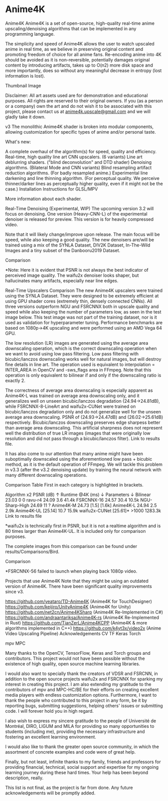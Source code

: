 # Anime4K
Anime4K
Anime4K is a set of open-source, high-quality real-time anime upscaling/denoising algorithms that can be implemented in any programming language.

The simplicity and speed of Anime4K allows the user to watch upscaled anime in real time, as we believe in preserving original content and promoting freedom of choice for all anime fans. Re-encoding anime into 4K should be avoided as it is non-reversible, potentially damages original content by introducing artifacts, takes up to O(n2) more disk space and more importantly, does so without any meaningful decrease in entropy (lost information is lost).

Thumbnail Image

Disclaimer: All art assets used are for demonstration and educational purposes. All rights are reserved to their original owners. If you (as a person or a company) own the art and do not wish it to be associated with this project, please contact us at anime4k.upscale@gmail.com and we will gladly take it down.

v3
The monolithic Anime4K shader is broken into modular components, allowing customization for specific types of anime and/or personal taste.

What's new:

A complete overhaul of the algorithm(s) for speed, quality and efficiency.
Real-time, high quality line art CNN upscalers. (6 variants)
Line art deblurring shaders. ("blind deconvolution" and DTD shader)
Denoising algorithms. (Bilateral Mode and CNN variants)
Blind resampling artifact reduction algorithms. (For badly resampled anime.)
Experimental line darkening and line thinning algorithm. (For perceptual quality. We perceive thinner/darker lines as perceptually higher quality, even if it might not be the case.)
Installation Instructions for GLSL/MPV

More information about each shader.

Real-Time Denoising (Experimental, WIP)
The upcoming version 3.2 will focus on denoising. One version (Heavy-CNN-L) of the experimental denoiser is released for preview. This version is for heavily compressed video.

Note that it will likely change/improve upon release. The main focus will be speed, while also keeping a good quality.
The new denoisers are/will be trained using a mix of the SYNLA Dataset, DIV2K Dataset, In-The-Wild Images and a tiny subset of the Danbooru2019 Dataset.

Comparison

*Note: Here it is evident that PSNR is not always the best indicator of perceived image quality. The waifu2x denoiser looks shaper, but hallucinates many artifacts, especially near line edges.

Real-Time Upscalers Comparison
The new Anime4K upscalers were trained using the SYNLA Dataset. They were designed to be extremely efficient at using GPU shader cores (extremely thin, densely connected CNNs). All three versions outperform NGU and FSRCNNX both in upscale quality and speed while also keeping the number of parameters low, as seen in the test image below. This test image was not part of the training dataset, nor is it used as validation for hyperparameter tuning. Performance benchmarks are based on 1080p->4K upscaling and were performed using an AMD Vega 64 GPU.

The low resolution (LR) images are generated using the average area downscaling operation, which is the correct downscaling operation when we want to avoid using low pass filtering. Low pass filtering with bicubic/lanczos downscaling works well for natural images, but will destroy fine details in line art. The operation used is equivalent to interpolation = INTER_AREA in OpenCV and -sws_flags area in FFmpeg. Note that this operation is only equivalent to bilinear if and only if the downscaling ratio is exactly 2.

The correctness of average area downscaling is especially apparent as Anime4K-L was trained on average area downscaling only, and it generalizes well on unseen bicubic/lanczos degradation (24.94->24.81dB), while FSRCNNX-8-LineArt and waifu2x-CUNet were trained on bicubic/lanczos degradation only and do not generalize well for the unseen average area downscaling. PSNR of (24.93->24.47dB) and (26.02->25.61dB) respectively. Bicubic/lanczos downscaling preserves edge sharpess better than average area downscaling. This artificial sharpness does not represent well the distribution of true LR images (images that were originally low resolution and did not pass through a bicubic/lanczos filter). Link to results file.

It has also come to our attention that many anime might have been suboptimally downscaled using the aforementioned low pass + bicubic method, as it is the default operation of FFmpeg. We will tackle this problem in v3.3 (after the v3.2 denoising update) by training the neural network with many different downscaling operations.

Comparison Table
First in each category is highlighted in brackets.

Algorithm	x2 PSNR (dB) ↑	Runtime @4K (ms) ↓	Parameters ↓
Bilinear	23.03	0	0
ravu-r4	24.09	3.6	41.4k
FSRCNNX-16	24.57	30.4	10.5k
NGU-Sharp-High	24.69	11	?
Anime4K-M	24.73	[1.5]	[1.6k]
Anime4K-L	24.94	2.5	2.9k
Anime4K-UL	[25.14]	10.7	15.9k
waifu2x-CUNet	[25.61]*	>1000	1283.3k
Link to results file

*waifu2x is technically first in PSNR, but it is not a realtime algorithm and is 80 times larger than Anime4K-UL. It is included only for comparison purposes.

The complete images from this comparison can be found under results/Comparisons/Bird.

Comparison

*FSRCNNX-56 failed to launch when playing back 1080p video.

Projects that use Anime4K
Note that they might be using an outdated version of Anime4K. There have been significant quality improvements since v3.

https://github.com/yeataro/TD-Anime4K (Anime4K for TouchDesigner)
https://github.com/keijiro/UnityAnime4K (Anime4K for Unity)
https://github.com/net2cn/Anime4KSharp (Anime4K Re-Implemented in C#)
https://github.com/andraantariksa/Anime4K-rs (Anime4K Re-Implemented in Rust)
https://github.com/TianZerL/Anime4KCPP (Anime4K & more algorithms implemented in C++)
https://github.com/k4yt3x/video2x (Anime Video Upscaling Pipeline)
Acknowledgements
CV TF Keras Torch

mpv MPC

Many thanks to the OpenCV, TensorFlow, Keras and Torch groups and contributors. This project would not have been possible without the existence of high quality, open source machine learning libraries.

I would also want to specially thank the creators of VDSR and FSRCNN, in addition to the open source projects waifu2x and FSRCNNX for sparking my interest in creating this project. I am also extending my gratitude to the contributors of mpv and MPC-HC/BE for their efforts on creating excellent media players with endless customization options.
Furthermore, I want to thank the people who contributed to this project in any form, be it by reporting bugs, submitting suggestions, helping others' issues or submitting code. I will forever hold you in high regard.

I also wish to express my sincere gratitude to the people of Université de Montréal, DIRO, LIGUM and MILA for providing so many opportunities to students (including me), providing the necessary infrastructure and fostering an excellent learning environment.

I would also like to thank the greater open source community, in which the assortment of concrete examples and code were of great help.

Finally, but not least, infinite thanks to my family, friends and professors for providing financial, technical, social support and expertise for my ongoing learning journey during these hard times. Your help has been beyond description, really.

This list is not final, as the project is far from done. Any future acknowledgements will be promptly added.
